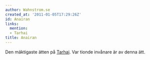 ```yaml
---
author: Wahnstrom.se
created_at: '2011-01-05T17:29:26Z'
id: Anairan
links:
  mention:
  - Tarhai
title: Anairan
---
```


Den mäktigaste ätten på [Tarhai]. Var tionde invånare är av denna ätt.

  [Tarhai]: Tarhai